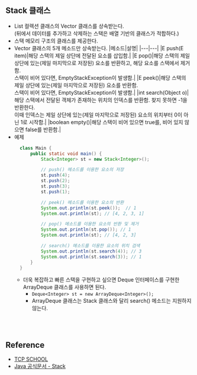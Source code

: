 ## Stack 클래스
* List 컬렉션 클래스의 Vector 클래스를 상속받는다. <br>
  (뒤에서 데이터를 추가하고 삭제하는 스택은 배열 기반의 클래스가 적합하다.)
* 스택 메모리 구조의 클래스를 제공한다.
* Vector 클래스의 5개 메소드만 상속받는다.
  |메소드|설명|
  |---|---|
  |E push(E item)|해당 스택의 제일 상단에 전달된 요소를 삽입함.|
  |E pop()|해당 스택의 제일 상단에 있는(제일 마지막으로 저장된) 요소를 반환하고, 해당 요소를 스택에서 제거함. <br> 스택이 비어 있다면, EmptyStackException이 발생함.|
  |E peek()|해당 스택의 제일 상단에 있는(제일 마지막으로 저장된) 요소를 반환함. <br> 스택이 비어 있다면, EmptyStackException이 발생함.|
  |int search(Object o)|해당 스택에서 전달된 객체가 존재하는 위치의 인덱스를 반환함. 찾지 못하면 -1을 반환한다. <br> 이때 인덱스는 제일 상단에 있는(제일 마지막으로 저장된) 요소의 위치부터 0이 아닌 1로 시작함.|
  |boolean empty()|해당 스택이 비어 있으면 true를, 비어 있지 않으면 false를 반환함.|
* 예제
  ```java
    class Main {
        public static void main() {
            Stack<Integer> st = new Stack<Integer>();

            // push() 메소드를 이용한 요소의 저장
            st.push(4);
            st.push(2);
            st.push(3);
            st.push(1);

            // peek() 메소드를 이용한 요소의 반환
            System.out.println(st.peek());  // 1
            System.out.println(st); // [4, 2, 3, 1]

            // pop() 메소드를 이용한 요소의 반환 및 제거
            System.out.println(st.pop()); // 1
            System.out.println(st); // [4, 2, 3]

            // search() 메소드를 이용한 요소의 위치 검색
            System.out.println(st.search(4)); // 3
            System.out.println(st.search(3)); // 1
        }
    }
  ```
  * 더욱 복잡하고 빠른 스택을 구현하고 싶으면 Deque 인터페이스를 구현한 ArrayDeque 클래스를 사용하면 된다. <br>
    * ``Deque<Integer> st = new ArrayDeque<Integer>();``
    * ArrayDeque 클래스는 Stack 클래스와 달리 search() 메소드는 지원하지 않는다.

<br><br>

## Reference
* [TCP SCHOOL](http://www.tcpschool.com/java/java_collectionFramework_stackQueue)
* [Java 공식문서 - Stack](https://docs.oracle.com/javase/8/docs/api/)